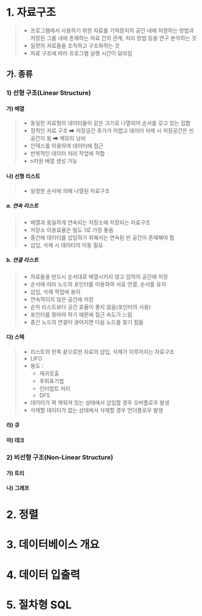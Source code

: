 # 1. 자료구조
> - 프로그램에서 사용하기 위한 자료를 기억장치의 공간 내에 저장하는 방법과 저장된 그룹 내에 존재하는 자료 간의 관계, 처리 방법 등을 연구 분석하는 것
> - 일련의 자료들을 조직하고 구조화하는 것
> - 자료 구조에 따라 프로그램 실행 시간이 달라짐

## 가. 종류
### 1) 선형 구조(Linear Structure)
#### 가) 배열
> - 동일한 자료형의 데이터들이 같은 크기로 나열되어 순서를 갖고 있는 집합
> - 정적인 자료 구조 ➡ 저장공간 추가가 어렵고 데이터 삭제 시 저장공간은 빈 공간이 됨 ➡ 메모리 낭비
> - 인덱스를 이용하여 데이터에 접근
> - 반복적인 데이터 처리 작업에 적합
> - n차원 배열 생성 가능

#### 나) 선형 리스트
> - 일정한 순서에 의해 나열된 자료구조

##### a. 연속 리스트
> - 배열과 동일하게 연속되는 저장소에 저장되는 자료구조
> - 저장소 이용효율은 밀도 1로 가장 좋음
> - 중간에 데이터를 삽입하기 위해서는 연속된 빈 공간이 존재해야 함
> - 삽입, 삭제 시 데이터의 이동 필요

##### b. 연결 리스트
> - 자료들을 반드시 순서대로 배열시키지 않고 임의의 공간에 저장 
> - 순서에 따라 노드의 포인터를 이용하여 서료 연결, 순서를 유지
> - 삽입, 삭제 작업에 용이
> - 연속적이지 않은 공간에 저장
> - 순차 리스트보다 공간 효율이 좋지 않음(포인터의 사용)
> - 포인터를 찾아야 하기 때문에 접근 속도가 느림
> - 중간 노드의 연결이 끊어지면 다음 노드를 찾기 힘듦

#### 다) 스택
> - 리스트의 한쪽 끝으로만 자료의 삽입, 삭제가 이루어지는 자료구조
> - LIFO
> - 용도 : 
>   - 재귀호출
>   - 후위표기법
>   - 인터럽트 처리 
>   - DFS
> - 데이터가 꽉 채워져 있는 상태에서 삽입할 경우 오버플로우 발생
> - 삭제할 데이터가 없는 상태에서 삭제할 경우 언더플로우 발생

#### 라) 큐


#### 마) 데크



### 2) 비선형 구조(Non-Linear Structure)
#### 가) 트리


#### 나) 그래프


# 2. 정렬


# 3. 데이터베이스 개요


# 4. 데이터 입출력


# 5. 절차형 SQL